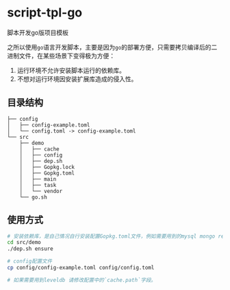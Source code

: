 # script-tpl-go

脚本开发go版项目模板

之所以使用`go`语言开发脚本，主要是因为`go`的部署方便，只需要拷贝编译后的二进制文件，在某些场景下变得极为方便：

1. 运行环境不允许安装脚本运行的依赖库。
2. 不想对运行环境因安装扩展库造成的侵入性。


## 目录结构

```
├── config
│   ├── config-example.toml
│   └── config.toml -> config-example.toml
└── src
    ├── demo
    │   ├── cache
    │   ├── config
    │   ├── dep.sh
    │   ├── Gopkg.lock
    │   ├── Gopkg.toml
    │   ├── main
    │   ├── task
    │   └── vendor
    └── go.sh
```

## 使用方式

```sh
# 安装依赖库，是自己情况自行安装配置Gopkg.toml文件，例如需要用到的mysql mongo redis leaveldb等
cd src/demo
./dep.sh ensure

# config配置文件
cp config/config-example.toml config/config.toml

# 如果需要用到leveldb 请修改配置中的`cache.path`字段。

```
